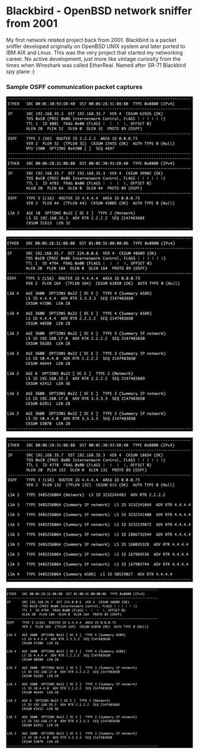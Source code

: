 # Blackbird - OpenBSD network sniffer from 2001

My first network related project back from 2001. Blackbird is a packet sniffer developed originally on OpenBSD UNIX system and later ported to IBM AIX and Linux. This was the very project that started my networking career. No active development, just more like vintage curiosity from the times when Wireshark was called EtherReal. Named after SR-71 Blackbird spy plane :)


### Sample OSPF communication packet captures
![Sample Blackbird OSPF output](https://github.com/ccie18643/Blackbird/blob/master/pictures/ospf_01.png)

![Sample Blackbird OSPF output](https://github.com/ccie18643/Blackbird/blob/master/pictures/ospf_02.png)

![Sample Blackbird OSPF output](https://github.com/ccie18643/Blackbird/blob/master/pictures/ospf_03.png)

![Sample Blackbird OSPF output](https://github.com/ccie18643/Blackbird/blob/master/pictures/ospf_04.png)
